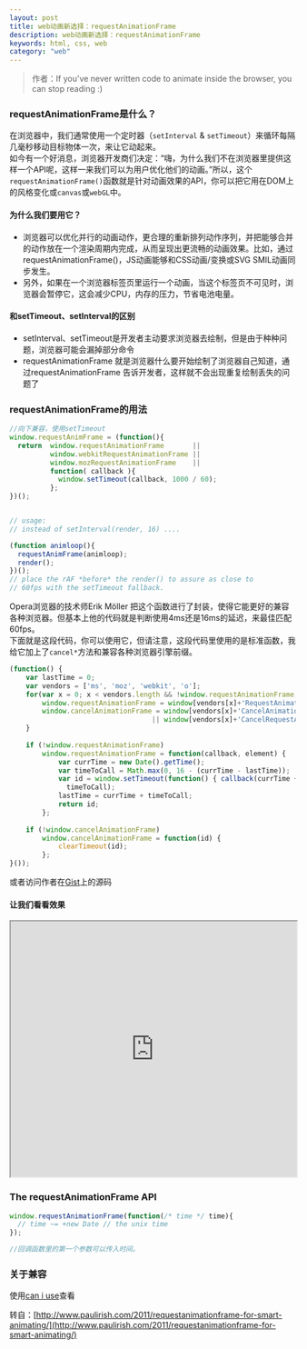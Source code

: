 ```yaml
---
layout: post
title: web动画新选择：requestAnimationFrame
description: web动画新选择：requestAnimationFrame
keywords: html, css, web
category: "web"
---
```


> 作者：If you've never written code to animate inside the browser, you can stop reading :)

### requestAnimationFrame是什么？

在浏览器中，我们通常使用一个定时器（`setInterval` & `setTimeout`）来循环每隔几毫秒移动目标物体一次，来让它动起来。 <br>
如今有一个好消息，浏览器开发商们决定：“嗨，为什么我们不在浏览器里提供这样一个API呢，这样一来我们可以为用户优化他们的动画。”所以，这个`requestAnimationFrame()`函数就是针对动画效果的API，你可以把它用在DOM上的风格变化或`canvas`或`webGL`中。

#### 为什么我们要用它？

- 浏览器可以优化并行的动画动作，更合理的重新排列动作序列，并把能够合并的动作放在一个渲染周期内完成，从而呈现出更流畅的动画效果。比如，通过requestAnimationFrame()，JS动画能够和CSS动画/变换或SVG SMIL动画同步发生。
- 另外，如果在一个浏览器标签页里运行一个动画，当这个标签页不可见时，浏览器会暂停它，这会减少CPU，内存的压力，节省电池电量。

#### 和setTimeout、setInterval的区别

- setInterval、setTimeout是开发者主动要求浏览器去绘制，但是由于种种问题，浏览器可能会漏掉部分命令
-  requestAnimationFrame 就是浏览器什么要开始绘制了浏览器自己知道，通过requestAnimationFrame 告诉开发者，这样就不会出现重复绘制丢失的问题了

### requestAnimationFrame的用法

```javascript
//向下兼容，使用setTimeout
window.requestAnimFrame = (function(){
  return  window.requestAnimationFrame       ||
          window.webkitRequestAnimationFrame ||
          window.mozRequestAnimationFrame    ||
          function( callback ){
            window.setTimeout(callback, 1000 / 60);
          };
})();


// usage:
// instead of setInterval(render, 16) ....

(function animloop(){
  requestAnimFrame(animloop);
  render();
})();
// place the rAF *before* the render() to assure as close to
// 60fps with the setTimeout fallback.
```

Opera浏览器的技术师Erik Möller 把这个函数进行了封装，使得它能更好的兼容各种浏览器。但基本上他的代码就是判断使用4ms还是16ms的延迟，来最佳匹配60fps。<br>下面就是这段代码，你可以使用它，但请注意，这段代码里使用的是标准函数，我给它加上了`cancel*`方法和兼容各种浏览器引擎前缀。

```javascript
(function() {
    var lastTime = 0;
    var vendors = ['ms', 'moz', 'webkit', 'o'];
    for(var x = 0; x < vendors.length && !window.requestAnimationFrame; ++x) {
        window.requestAnimationFrame = window[vendors[x]+'RequestAnimationFrame'];
        window.cancelAnimationFrame = window[vendors[x]+'CancelAnimationFrame'] 
                                   || window[vendors[x]+'CancelRequestAnimationFrame'];
    }
 
    if (!window.requestAnimationFrame)
        window.requestAnimationFrame = function(callback, element) {
            var currTime = new Date().getTime();
            var timeToCall = Math.max(0, 16 - (currTime - lastTime));
            var id = window.setTimeout(function() { callback(currTime + timeToCall); }, 
              timeToCall);
            lastTime = currTime + timeToCall;
            return id;
        };
 
    if (!window.cancelAnimationFrame)
        window.cancelAnimationFrame = function(id) {
            clearTimeout(id);
        };
}());
```

或者访问作者在[Gist](https://gist.github.com/paulirish/1579671)上的源码

#### 让我们看看效果

<iframe style="width: 100%; height: 450px" src="http://jsfiddle.net/XQpzU/4358/embedded/result%2Cjs/"></iframe>

### The requestAnimationFrame API

```js
window.requestAnimationFrame(function(/* time */ time){
  // time ~= +new Date // the unix time
});

//回调函数里的第一个参数可以传入时间。
```

### 关于兼容

使用<a href="http://caniuse.com/#feat=requestanimationframe" target="_blank" title="">can i use</a>查看


转自：[http://www.paulirish.com/2011/requestanimationframe-for-smart-animating/](http://www.paulirish.com/2011/requestanimationframe-for-smart-animating/)